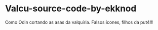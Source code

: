 # Valcu-source-code-by-ekknod
Como Odin cortando as asas da valquíria. Falsos ícones, filhos da put4!!!
